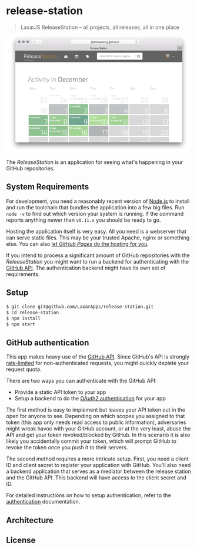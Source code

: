 # release-station

> LaxarJS ReleaseStation – all projects, all releases, all in one place

![screenshot](docs/screenshot-calendar.png)

The _ReleaseStation_ is an application for seeing what's happening in your
GitHub repositories.

## System Requirements

For development, you need a reasonably recent version of [Node.js][nodejs] to
install and run the toolchain that bundles the application into a few big
files. Run `node -v` to find out which version your system is running. If the
command reports anything newer than `v0.11.x` you should be ready to go.

Hosting the application itself is very easy. All you need is a webserver that
can serve static files. This may be your trusted Apache, nginx or something
else. You can also [let _GitHub Pages_ do the hosting for you][docs-gh-pages].

If you intend to process a significant amount of GitHub repositories with the
_ReleaseStation_ you might want to run a backend for authenticating with the
[GitHub API][github-api]. The authentication backend might have its own set
of requirements.

## Setup

```console
$ git clone git@github.com/LaxarApps/release-station.git
$ cd release-station
$ npm install
$ npm start
```

## GitHub authentication

This app makes heavy use of the [GitHub API][github-api]. Since GitHub's API is
strongly [rate-limited][rate-limit] for non-authenticated requests, you might
quickly deplete your request quota.

There are two ways you can authenticate with the GitHub API:

- Provide a static API token to your app
- Setup a backend to do the [OAuth2 authentication](oauth-flow) for your app

The first method is easy to implement but leaves your API token out in the open
for anyone to see. Depending on which scopes you assigned to that token (this
app only needs read access to public information), adversaries might wreak
havoc with your GitHub account, or at the very least, abuse the API and get
your token revoked/blocked by GitHub.
In this scenario it is also likely you accidentally commit your token, which
will prompt GitHub to revoke the token once you push it to their servers.

The second method requires a more intricate setup. First, you need a client ID
and client secret to register your application with GitHub. You'll also need a
backend application that serves as a mediator between the release station and
the GitHub API. This backend will have access to the client secret and ID.

For detailed instructions on how to setup authentication, refer to the
[authentication][docs-auth] documentation.

## Architecture



## License

[github-api]: https://developer.github.com/v3 "GitHub API v3"
[rate-limit]: https://developer.github.com/v3/#rate-limiting "Rate Limiting – GitHub API v3"
[oauth-flow]: https://developer.github.com/v3/oauth "OAuth – GitHub API v3"
[nodejs]: https://nodejs.org "Node.js"
[docs-auth]: docs/authentication.md "Authentication – ReleaseStation"
[docs-gh-pages]: docs/github-pages.md "Deploying on GitHub pages – ReleaseStation"
